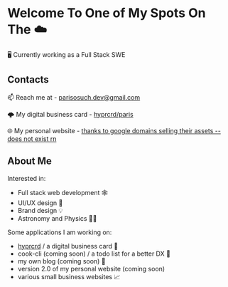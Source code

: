 # Welcome To One of My Spots On The ☁️
🖥️ Currently working as a Full Stack SWE

## Contacts
📫 Reach me at - parisosuch.dev@gmail.com

🌩️ My digital business card - [hyprcrd/paris](https://hyprcrd.com/paris)

🌐 My personal website - [thanks to google domains selling their assets -- does not exist rn](https://pxris.net)

## About Me
Interested in:
- Full stack web development 🕸️
- UI/UX design 🎨
- Brand design 💡
- Astronomy and Physics 🔭🌃

Some applications I am working on:
- [hyprcrd](https://hyprcrd.com) / a digital business card 🔗
- cook-cli (coming soon) / a todo list for a better DX 📃
- my own blog (coming soon) 📝
- version 2.0 of my personal website (coming soon)
- various small business websites 📈
